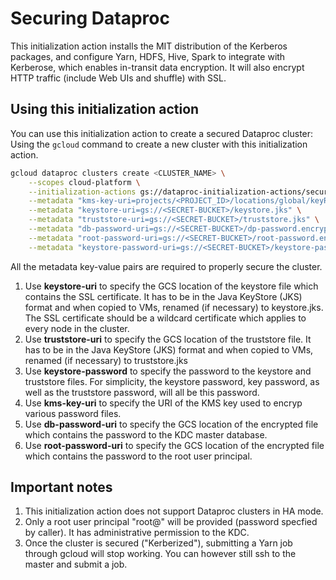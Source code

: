 # Securing Dataproc

This initialization action installs the MIT distribution of the Kerberos packages, and configure Yarn, HDFS, Hive, Spark to integrate with Kerberose, which enables in-transit data encryption.
It will also encrypt HTTP traffic (include Web UIs and shuffle) with SSL.

## Using this initialization action
You can use this initialization action to create a secured Dataproc cluster:
  Using the `gcloud` command to create a new cluster with this initialization action.

```bash
gcloud dataproc clusters create <CLUSTER_NAME> \
    --scopes cloud-platform \
    --initialization-actions gs://dataproc-initialization-actions/secure/secure.sh \
    --metadata "kms-key-uri=projects/<PROJECT_ID>/locations/global/keyRings/my-key-rings/cryptoKeys/my-key" \
    --metadata "keystore-uri=gs://<SECRET-BUCKET>/keystore.jks" \
    --metadata "truststore-uri=gs://<SECRET-BUCKET>/truststore.jks" \
    --metadata "db-password-uri=gs://<SECRET-BUCKET>/dp-password.encrypted" \
    --metadata "root-password-uri=gs://<SECRET-BUCKET>/root-password.encrypted" \
    --metadata "keystore-password-uri=gs://<SECRET-BUCKET>/keystore-password.encrypted"
```

All the metadata key-value pairs are required to properly secure the cluster.

1. Use **keystore-uri** to specify the GCS location of the keystore file which contains the SSL certificate. It has to be in the Java KeyStore (JKS) format and when copied to VMs, renamed (if necessary) to keystore.jks. The SSL certificate should be a wildcard certificate which applies to every node in the cluster.
1. Use **truststore-uri** to specify the GCS location of the truststore file. It has to be in the Java KeyStore (JKS) format and when copied to VMs, renamed (if necessary) to truststore.jks
1. Use **keystore-password** to specify the password to the keystore and truststore files. For simplicity, the keystore password, key password, as well as the truststore password, will all be this password.
1. Use **kms-key-uri** to specify the URI of the KMS key used to encryp various password files.
1. Use **db-password-uri** to specify the GCS location of the encrypted file which contains the password to the KDC master database.
1. Use **root-password-uri** to specify the GCS location of the encrypted file which contains the password to the root user principal.

## Important notes
1. This initialization action does not support Dataproc clusters in HA mode.
1. Only a root user principal "root@<REALM>" will be provided (password specfied by caller). It has administrative permission to the KDC.
1. Once the cluster is secured ("Kerberized"), submitting a Yarn job through gcloud will stop working. You can however still ssh to the master and submit a job.

